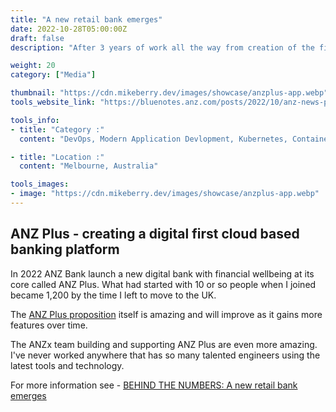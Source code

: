 ```yaml
---
title: "A new retail bank emerges"
date: 2022-10-28T05:00:00Z
draft: false
description: "After 3 years of work all the way from creation of the first empty repository to live digital banking platform."

weight: 20
category: ["Media"]

thumbnail: "https://cdn.mikeberry.dev/images/showcase/anzplus-app.webp"
tools_website_link: "https://bluenotes.anz.com/posts/2022/10/anz-news-plus-home-loans-deposits-customers-results22"

tools_info:
- title: "Category :"
  content: "DevOps, Modern Application Devlopment, Kubernetes, Containers, Digital Transformation"

- title: "Location :"
  content: "Melbourne, Australia"

tools_images:
- image: "https://cdn.mikeberry.dev/images/showcase/anzplus-app.webp"
---
```


## ANZ Plus - creating a digital first cloud based banking platform

In 2022 ANZ Bank launch a new digital bank with financial wellbeing at its core called ANZ Plus. What had started with 10 or so people when I joined became 1,200 by the time I left to move to the UK. 

The [ANZ Plus proposition](https://www.anz.com.au/plus/tour/) itself is amazing and will improve as it gains more features over time.

The ANZx team building and supporting ANZ Plus are even more amazing. I've never worked anywhere that has so many talented engineers using the latest tools and technology.

For more information see - [BEHIND THE NUMBERS: A new retail bank emerges](https://bluenotes.anz.com/posts/2022/10/anz-news-plus-home-loans-deposits-customers-results22)

